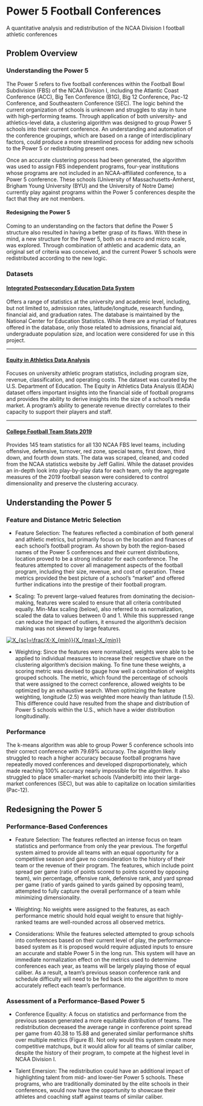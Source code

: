 # Power 5 Football Conferences
A quantitative analysis and redistribution of the NCAA  Division I football athletic conferences

## Problem Overview

### Understanding the Power 5

The Power 5 refers to five football conferences within the Football Bowl Subdivision (FBS) of the NCAA Division I, including the Atlantic Coast Conference (ACC), Big Ten Conference (B1G), Big 12 Conference, Pac-12 Conference, and Southeastern Conference (SEC). The logic behind the current organization of schools is unknown and struggles to stay in tune with high-performing teams. Through application of both university- and athletics-level data, a clustering algorithm was designed to group Power 5 schools into their current conference. An understanding and automation of the conference groupings, which are based on a range of interdisciplinary factors, could produce a more streamlined process for adding new schools to the Power 5 or redistributing present ones.

Once an accurate clustering process had been generated, the algorithm was used to assign FBS independent programs, four-year institutions whose programs are not included in an NCAA-affiliated conference, to a Power 5 conference. These schools (University of Massachusetts-Amherst, Brigham Young University (BYU) and the University of Notre Dame) currently play against programs within the Power 5 conferences despite the fact that they are not members.

#### Redesigning the Power 5

Coming to an understanding on the factors that define the Power 5 structure also resulted in having a better grasp of its flaws. With these in mind, a new structure for the Power 5, both on a macro and micro scale, was explored. Through combination of athletic and academic data, an original set of criteria was conceived, and the current Power 5 schools were redistributed according to the new logic. 

### Datasets

#### [Integrated Postsecondary Education Data System](https://nces.ed.gov/ipeds/datacenter/InstitutionByName.aspx?goToReportId=1)

  Offers a range of statistics at the university and academic level, including, but not limited to, admission rates, latitude/longitude, research funding, financial aid, and graduation rates. The database is maintained by the National Center for Education Statistics. While there are a myriad of features offered in the database, only those related to admissions, financial aid, undergraduate population size, and location were considered for use in this project. 
  
---

#### [Equity in Athletics Data Analysis](https://ope.ed.gov/athletics/#/customdata/search)

Focuses on university athletic program statistics, including program size, revenue, classification, and operating costs. The dataset was curated by the U.S. Department of Education. The Equity in Athletics Data Analysis (EADA) dataset offers important insights into the financial side of football programs and provides the ability to derive insights into the size of a school’s media market. A program’s ability to generate revenue directly correlates to their capacity to support their players and staff.

---

#### [College Football Team Stats 2019](https://www.kaggle.com/jeffgallini/college-football-team-stats-2019)

Provides 145 team statistics for all 130 NCAA FBS level teams, including offensive, defensive, turnover, red zone, special teams, first down, third down, and fourth down stats. The data was scraped, cleaned, and coded from the NCAA statistics website by Jeff Gallini. While the dataset provides an in-depth look into play-by-play data for each team, only the aggregate measures of the 2019 football season were considered to control dimensionality and preserve the clustering accuracy.

## Understanding the Power 5

### Feature and Distance Metric Selection

- Feature Selection: The features reflected a combination of both general and athletic metrics, but primarily focus on the location and finances of each school’s football program. As shown by both the region-based names of the Power 5 conferences and their current distributions, location proved to be a strong indicator for each conference. The features attempted to cover all management aspects of the football program, including their size, revenue, and cost of operation. These metrics provided the best picture of a school’s “market” and offered further indications into the prestige of their football program.

- Scaling: To prevent large-valued features from dominating the decision-making, features were scaled to ensure that all criteria contributed equally. Min-Max scaling (below), also referred to as normalization, scaled the data to values between 0 and 1. While this suppressed range can reduce the impact of outliers, it ensured the algorithm’s decision making was not skewed by large features.

<a href="https://www.codecogs.com/eqnedit.php?latex=X_{sc}=\frac{X-X_{min}}{X_{max}-X_{min}}" target="_blank"><img src="https://latex.codecogs.com/gif.latex?X_{sc}=\frac{X-X_{min}}{X_{max}-X_{min}}" title="X_{sc}=\frac{X-X_{min}}{X_{max}-X_{min}}" /></a>

- Weighting: Since the features were normalized, weights were able to be applied to individual measures to increase their respective share on the clustering algorithm’s decision making. To fine tune these weights, a scoring metric was devised to gauge how well a combination of weights grouped schools. The metric, which found the percentage of schools that were assigned to the correct conference, allowed weights to be optimized by an exhaustive search. When optimizing the feature weighting, longitude (2.5) was weighted more heavily than latitude (1.5). This difference could have resulted from the shape and distribution of Power 5 schools within the U.S., which have a wider distribution longitudinally.

### Performance

The k-means algorithm was able to group Power 5 conference schools into their correct conference with 79.69% accuracy. The algorithm likely struggled to reach a higher accuracy because football programs have repeatedly moved conferences and developed disproportionately, which made reaching 100% accuracy nearly impossible for the algorithm. It also struggled to place smaller-market schools (Vanderbilt) into their large-market conferences (SEC), but was able to capitalize on location similarities (Pac-12).

## Redesigning the Power 5

### Performance-Based Conferences

- Feature Selection: The features reflected an intense focus on team statistics and performance from only the year previous. The forgetful system aimed to provide all teams with an equal opportunity for a competitive season and gave no consideration to the history of their team or the revenue of their program. The features, which include point spread per game (ratio of points scored to points scored by opposing team), win percentage, offensive rank, defensive rank, and yard spread per game (ratio of yards gained to yards gained by opposing team), attempted to fully capture the overall performance of a team while minimizing dimensionality. 

- Weighting: No weights were assigned to the features, as each performance metric should hold equal weight to ensure that highly-ranked teams are well-rounded across all observed metrics.

- Considerations: While the features selected attempted to group schools into conferences based on their current level of play, the performance-based system as it is proposed would require adjusted inputs to ensure an accurate and stable Power 5 in the long run. This system will have an immediate normalization effect on the metrics used to determine conferences each year, as teams will be largely playing those of equal caliber. As a result, a team’s previous season conference rank and schedule difficulty will need to be fed back into the algorithm to more accurately reflect each team’s performance.

### Assessment of a Performance-Based Power 5 

- Conference Equality: A focus on statistics and performance from the previous season generated a more equitable distribution of teams. The redistribution decreased the average range in conference point spread per game from 40.38 to 15.88 and generated similar performance shifts over multiple metrics (Figure 8). Not only would this system create more competitive matchups, but it would allow for all teams of similar caliber, despite the history of their program, to compete at the highest level in NCAA Division I.

- Talent Emersion: The redistribution could have an additional impact of highlighting talent from mid- and lower-tier Power 5 schools. These programs, who are traditionally dominated by the elite schools in their conferences, would now have the opportunity to showcase their athletes and coaching staff against teams of similar caliber.

